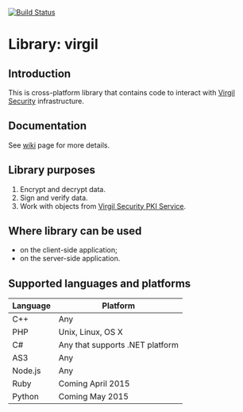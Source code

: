[![Build Status](https://travis-ci.org/VirgilSecurity/virgil.svg?branch=master)](https://travis-ci.org/VirgilSecurity/virgil)

# Library: virgil

## Introduction
This is cross-platform library that contains code
to interact with [Virgil Security](http://VirgilSecurity.com) infrastructure.

## Documentation
See [wiki](https://github.com/VirgilSecurity/virgil/wiki) page for more details.

## Library purposes
1. Encrypt and decrypt data.
1. Sign and verify data.
1. Work with objects from [Virgil Security PKI Service](http://VirgilSecurity.com).

## Where library can be used
* on the client-side application;
* on the server-side application.

## Supported languages and platforms
Language | Platform
-------- | --------
C++ | Any
PHP | Unix, Linux, OS X
C# | Any that supports .NET platform
AS3 | Any
Node.js | Any
Ruby | Coming April 2015
Python | Coming May 2015

